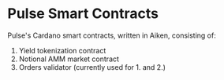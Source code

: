 # Pulse Smart Contracts

Pulse's Cardano smart contracts, written in Aiken, consisting of:

1. Yield tokenization contract
2. Notional AMM market contract
3. Orders validator (currently used for 1. and 2.)
